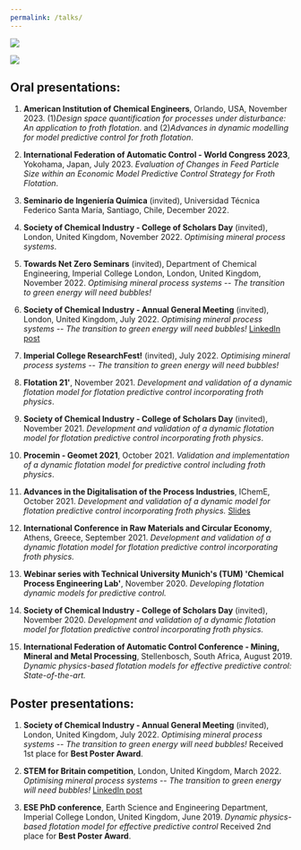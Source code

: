 ```yaml
---
permalink: /talks/
---
```


![](/_pages/5.png)

![](/_pages/photos_conf4.png)

## Oral presentations:

1. **American Institution of Chemical Engineers**, Orlando, USA, November 2023. (1)_Design space quantification for processes under disturbance: An application to froth flotation_. and  (2)_Advances in dynamic modelling for model predictive control for froth flotation_.

1. **International Federation of Automatic Control - World Congress 2023**, Yokohama, Japan, July 2023. _Evaluation of Changes in Feed Particle Size within an Economic Model Predictive Control Strategy for Froth Flotation_.
    
1. **Seminario de Ingeniería Química** (invited), Universidad Técnica Federico Santa María, Santiago, Chile, December 2022. 

1. **Society of Chemical Industry - College of Scholars Day** (invited), London, United Kingdom, November 2022. _Optimising mineral process systems_. 

1. **Towards Net Zero Seminars** (invited), Department of Chemical Engineering, Imperial College London, London, United Kingdom, November 2022. _Optimising mineral process systems -- The transition to green energy will need bubbles!_

1. **Society of Chemical Industry - Annual General Meeting** (invited), London, United Kingdom, July 2022. _Optimising mineral process systems -- The transition to green energy will need bubbles!_ [LinkedIn post](https://www.linkedin.com/posts/paulinaquintanilla_it-was-a-pleasure-to-participate-in-the-agm-activity-6955271602183753728-y7ig?utm_source=share&utm_medium=member_desktop)

1. **Imperial College ResearchFest!** (invited), July 2022. _Optimising mineral process systems -- The transition to green energy will need bubbles!_

1. **Flotation 21'**, November 2021. _Development and validation of a dynamic flotation model for flotation predictive control incorporating froth physics_.

1. **Society of Chemical Industry - College of Scholars Day** (invited), November 2021. _Development and validation of a dynamic flotation model for flotation predictive control incorporating froth physics_.

1. **Procemin - Geomet 2021**, October 2021. _Validation and implementation of a dynamic flotation model for predictive control including froth physics_.

1. **Advances in the Digitalisation of the Process Industries**, IChemE, October 2021. _Development and validation of a dynamic model for flotation predictive control incorporating froth physics._ [Slides](https://www.icheme.org/media/17172/05-adv2021_016-paulina-quintanilla.pdf)

1. **International Conference in Raw Materials and Circular Economy**, Athens, Greece, September 2021. _Development and validation of a dynamic flotation model for flotation predictive control incorporating froth physics._

1. **Webinar series with Technical University Munich's (TUM) 'Chemical Process Engineering Lab'**, November 2020. _Developing flotation dynamic models for predictive control._

1. **Society of Chemical Industry - College of Scholars Day** (invited), November 2020. _Development and validation of a dynamic flotation model for flotation predictive control incorporating froth physics._

1. **International Federation of Automatic Control Conference - Mining, Mineral and Metal Processing**, Stellenbosch, South Africa, August 2019. _Dynamic physics-based flotation models for effective predictive control: State-of-the-art._



## Poster presentations:

1. **Society of Chemical Industry - Annual General Meeting** (invited), London, United Kingdom, July 2022. _Optimising mineral process systems -- The transition to green energy will need bubbles!_ Received 1st place for **Best Poster Award**. 

1. **STEM for Britain competition**, London, United Kingdom, March 2022. _Optimising mineral process systems -- The transition to green energy will need bubbles!_ [LinkedIn post](https://www.linkedin.com/posts/paulinaquintanilla_outreach-activity-6907767055844831232-nrKf?utm_source=share&utm_medium=member_desktop)

1. **ESE PhD conference**, Earth Science and Engineering Department, Imperial College London, United Kingdom, June 2019. _Dynamic physics-based flotation model for effective predictive control_ Received 2nd place for **Best Poster Award**. 

